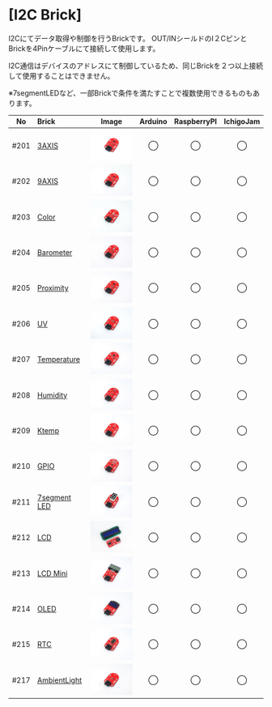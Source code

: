# [I2C Brick]

I2Cにてデータ取得や制御を行うBrickです。
OUT/INシールドのI２CピンとBrickを4Pinケーブルにて接続して使用します。

I2C通信はデバイスのアドレスにて制御しているため、同じBrickを２つ以上接続して使用することはできません。

※7segmentLEDなど、一部Brickで条件を満たすことで複数使用できるものもあります。

|No|Brick|Image|Arduino|RaspberryPI|IchigoJam|
|:--:|:--|:--:|:--:|:--:|:--:|
|#201|[3AXIS](201_brick_i2c_3axis.md)|<img src="/img/200_i2c/product/201_3axis_product.jpg" width="150">|◯|◯|◯|
|#202|[9AXIS](202_brick_i2c_9axis.md)|<img src="/img/200_i2c/product/202_9axis_product.jpg" width="150">|◯|◯|◯|
|#203|[Color](203_brick_i2c_color.md)|<img src="/img/200_i2c/product/203_color_product.jpg" width="150">|◯|◯|◯|
|#204|[Barometer](204_brick_i2c_barometer.md)|<img src="/img/200_i2c/product/204_barometer_product.jpg" width="150">|◯|◯|◯|
|#205|[Proximity](205_brick_i2c_proximity.md)|<img src="/img/200_i2c/product/205_proximity_product.jpg" width="150">|◯|◯|◯|
|#206|[UV](206_brick_i2c_uv.md)|<img src="/img/200_i2c/product/206_uv_product.jpg" width="150">|◯|◯|◯|
|#207|[Temperature](207_brick_i2c_temperature.md) |<img src="/img/200_i2c/product/207_temperature_product.jpg" width="150">|◯|◯|◯|
|#208|[Humidity](208_brick_i2c_humidity.md)|<img src="/img/200_i2c/product/208_humidity_product.jpg" width="150">|◯|◯|◯|
|#209|[Ktemp](209_brick_i2c_ktemp.md)|<img src="/img/200_i2c/product/209_ktemp_product.jpg" width="150">|◯|◯|◯|
|#210|[GPIO](210_brick_i2c_gpio.md)|<img src="/img/200_i2c/product/210_gpio_product.jpg" width="150">|◯|◯|◯|
|#211|[7segment LED](211_brick_i2c_7seg.md)|<img src="/img/200_i2c/product/211_7seg_product.jpg" width="150">|◯|◯|◯|
|#212|[LCD](212_brick_i2c_lcd.md)|<img src="/img/200_i2c/product/212_lcd_product.jpg" width="150">|◯|◯|◯|
|#213|[LCD Mini](213_brick_i2c_lcd_mini.md)|<img src="/img/200_i2c/product/213_lcdmini_product.jpg" width="150">|◯|◯|◯|
|#214|[OLED](214_brick_i2c_oled.md)|<img src="/img/200_i2c/product/214_oled_product.jpg" width="150">|◯|◯|◯|
|#215|[RTC](215_brick_i2c_rtc.md)|<img src="/img/200_i2c/product/215_rtc_product.jpg" width="150">|◯|◯|◯|
|#217|[AmbientLight](217_ambientlight_i2c_rtc.md)|<img src="/img/200_i2c/product/217_ambientlight_product.jpg" width="150">|◯|◯|◯|